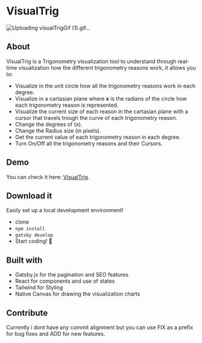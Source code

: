 # VisualTrig

![Uploading visualTrigGif (1).gif…]()


## About
VisualTrig is a Trigonometry visualization tool to understand through real-time visualization how the different trigonometry reasons work, it allows you to:

* Visualize in the unit circle how all the trigonometry reasons work in each degree.
* Visualize in a cartasian plane where **x** is the radians of the circle how each trigonometry reason is represented.
* Visualize the current size of each reason in the cartasian plane with a cursor that travels trough the curve of each trigonometry reason.
* Change the degrees of (x).
* Change the Radius size (in pixels).
* Get the current value of each trigonometry reason in each degree.
* Turn On/Off all the trigonometry reasons and their Cursors.


## Demo

You can check it here: [VisualTrig](https://visualtrig.netlify.app/).

## Download it

Easily set up a local development environment!

* clone
* `npm install`
* `gatsby develop`
* Start coding! 🎉



## Built with

* Gatsby.js for the pagination and SEO features
* React for components and use of states
* Tailwind for Styling
* Native Canvas for drawing the visualization charts


## Contribute 

Currently i dont have any commit alignment but you can use FIX as a prefix for bug fixes and ADD for new features. 

